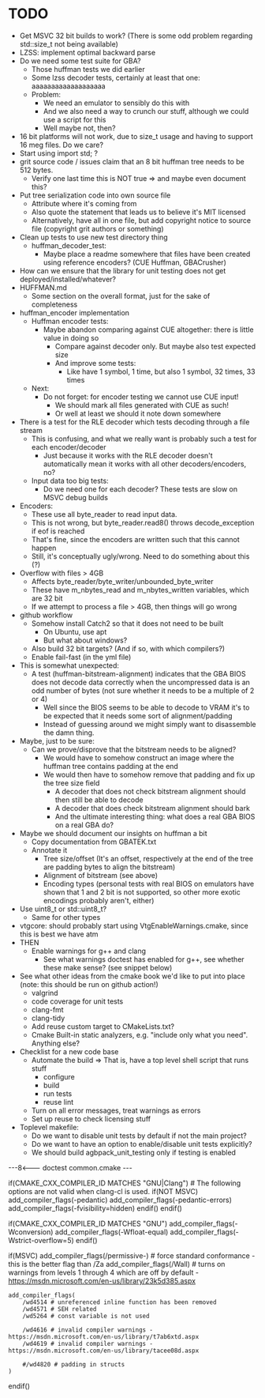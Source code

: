 <!--
SPDX-FileCopyrightText: 2024 Thomas Mathys
SPDX-License-Identifier: MIT
-->

# TODO
* Get MSVC 32 bit builds to work? (There is some odd problem regarding std::size_t not being available)
* LZSS: implement optimal backward parse
* Do we need some test suite for GBA?
  * Those huffman tests we did earlier
  * Some lzss decoder tests, certainly at least that one: aaaaaaaaaaaaaaaaaaa
  * Problem:
    * We need an emulator to sensibly do this with
    * And we also need a way to crunch our stuff, although we could use a script for this
    * Well maybe not, then?
* 16 bit platforms will not work, due to size_t usage and having to support 16 meg files. Do we care?
* Start using import std; ?
* grit source code / issues claim that an 8 bit huffman tree needs to be 512 bytes.
  * Verify one last time this is NOT true => and maybe even document this?
* Put tree serialization code into own source file
  * Attribute where it's coming from
  * Also quote the statement that leads us to believe it's MIT licensed
  * Alternatively, have all in one file, but add copyright notice to source file (copyright grit authors or something)
* Clean up tests to use new test directory thing
  * huffman_decoder_test:
    * Maybe place a readme somewhere that files have been created using reference encoders? (CUE Huffman, GBACrusher)
* How can we ensure that the library for unit testing does not get deployed/installed/whatever?
* HUFFMAN.md
  * Some section on the overall format, just for the sake of completeness
* huffman_encoder implementation
  * Huffman encoder tests:
    * Maybe abandon comparing against CUE altogether: there is little value in doing so
      * Compare against decoder only. But maybe also test expected size
      * And improve some tests:
        * Like have 1 symbol, 1 time, but also 1 symbol, 32 times, 33 times
  * Next:
    * Do not forget: for encoder testing we cannot use CUE input!
      * We should mark all files generated with CUE as such!
      * Or well at least we should it note down somewhere
* There is a test for the RLE decoder which tests decoding through a file stream
  * This is confusing, and what we really want is probably such a test for each encoder/decoder
    * Just because it works with the RLE decoder doesn't automatically mean it works with all other decoders/encoders, no?
  * Input data too big tests:
    * Do we need one for each decoder? These tests are slow on MSVC debug builds
* Encoders:
  * These use all byte_reader to read input data.
  * This is not wrong, but byte_reader.read8() throws decode_exception if eof is reached
  * That's fine, since the encoders are written such that this cannot happen
  * Still, it's conceptually ugly/wrong. Need to do something about this (?)
* Overflow with files > 4GB
  * Affects byte_reader/byte_writer/unbounded_byte_writer
  * These have m_nbytes_read and m_nbytes_written variables, which are 32 bit
  * If we attempt to process a file > 4GB, then things will go wrong
* github workflow
  * Somehow install Catch2 so that it does not need to be built
    * On Ubuntu, use apt
    * But what about windows?
  * Also build 32 bit targets? (And if so, with which compilers?)
  * Enable fail-fast (in the yml file)
* This is somewhat unexpected:
  * A test (huffman-bitstream-alignment) indicates that the GBA BIOS does not decode data correctly
    when the uncompressed data is an odd number of bytes (not sure whether it needs to be a multiple of 2 or 4)
    * Well since the BIOS seems to be able to decode to VRAM it's to be expected that it needs some sort of alignment/padding
    * Instead of guessing around we might simply want to disassemble the damn thing.
* Maybe, just to be sure:
  * Can we prove/disprove that the bitstream needs to be aligned?
    * We would have to somehow construct an image where the huffman tree contains padding at the end
    * We would then have to somehow remove that padding and fix up the tree size field
      * A decoder that does not check bitstream alignment should then still be able to decode
      * A decoder that does check bitstream alignment should bark
      * And the ultimate interesting thing: what does a real GBA BIOS on a real GBA do?
* Maybe we should document our insights on huffman a bit
  * Copy documentation from GBATEK.txt
  * Annotate it
    * Tree size/offset (It's an offset, respectively at the end of the tree are padding bytes to align the bitstream)
    * Alignment of bitstream (see above)
    * Encoding types (personal tests with real BIOS on emulators have shown that 1 and 2 bit is not supported, so other more exotic encodings probably aren't, either)
* Use uint8_t or std::uint8_t?
  * Same for other <cstdint> types
* vtgcore: should probably start using VtgEnableWarnings.cmake, since this is best we have atm
* THEN
  * Enable warnings for g++ and clang
    * See what warnings doctest has enabled for g++, see whether these make sense? (see snippet below)
* See what other ideas from the cmake book we'd like to put into place (note: this should be run on github action!)
  * valgrind
  * code coverage for unit tests
  * clang-fmt
  * clang-tidy
  * Add reuse custom target to CMakeLists.txt?
  * Cmake Built-in static analyzers, e.g. "include only what you need". Anything else?
* Checklist for a new code base
  * Automate the build => That is, have a top level shell script that runs stuff
    * configure
    * build
    * run tests
    * reuse lint
  * Turn on all error messages, treat warnings as errors
  * Set up reuse to check licensing stuff
* Toplevel makefile:
  * Do we want to disable unit tests by default if not the main project?
  * Do we want to have an option to enable/disable unit tests explicitly?
  * We should build agbpack_unit_testing only if testing is enabled

---8<--- doctest common.cmake ---

if(CMAKE_CXX_COMPILER_ID MATCHES "GNU|Clang")
    # The following options are not valid when clang-cl is used.
    if(NOT MSVC)
        add_compiler_flags(-pedantic)
        add_compiler_flags(-pedantic-errors)
        add_compiler_flags(-fvisibility=hidden)
    endif()
endif()

if(CMAKE_CXX_COMPILER_ID MATCHES "GNU")
    add_compiler_flags(-Wconversion)
    add_compiler_flags(-Wfloat-equal)
    add_compiler_flags(-Wstrict-overflow=5)
endif()

if(MSVC)
    add_compiler_flags(/permissive-)   # force standard conformance - this is the better flag than /Za
    add_compiler_flags(/Wall) # turns on warnings from levels 1 through 4 which are off by default - https://msdn.microsoft.com/en-us/library/23k5d385.aspx

    add_compiler_flags(
        /wd4514 # unreferenced inline function has been removed
        /wd4571 # SEH related
        /wd5264 # const variable is not used

        /wd4616 # invalid compiler warnings - https://msdn.microsoft.com/en-us/library/t7ab6xtd.aspx
        /wd4619 # invalid compiler warnings - https://msdn.microsoft.com/en-us/library/tacee08d.aspx

        #/wd4820 # padding in structs
    )
endif()
